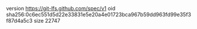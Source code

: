 version https://git-lfs.github.com/spec/v1
oid sha256:0c6ec551d5d22e33831e5e20a4e01723bca967b59dd963fd99e35f3f87d4a5c3
size 22747
